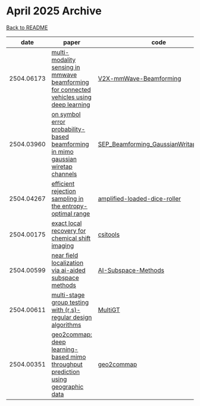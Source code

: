 # April 2025 Archive

[Back to README](../../README.md)

|date|paper|code|
|---|---|---|
|2504.06173|[multi-modality sensing in mmwave beamforming for connected vehicles using deep learning](https://arxiv.org/abs/2504.06173)|[V2X-mmWave-Beamforming](https://github.com/mbaqer/V2X-mmWave-Beamforming)|
|2504.03960|[on symbol error probability-based beamforming in mimo gaussian wiretap channels](https://arxiv.org/abs/2504.03960)|[SEP_Beamforming_GaussianWritapChannel](https://github.com/NamNguyenResearch/SEP_Beamforming_GaussianWritapChannel)|
|2504.04267|[efficient rejection sampling in the entropy-optimal range](https://arxiv.org/abs/2504.04267)|[amplified-loaded-dice-roller](https://github.com/probsys/amplified-loaded-dice-roller)|
|2504.00175|[exact local recovery for chemical shift imaging](https://arxiv.org/abs/2504.00175)|[csitools](https://github.com/csl-lab/csitools)|
|2504.00599|[near field localization via ai-aided subspace methods](https://arxiv.org/abs/2504.00599)|[AI-Subspace-Methods](https://github.com/ShlezingerLab/AI-Subspace-Methods)|
|2504.00611|[multi-stage group testing with (r,s)-regular design algorithms](https://arxiv.org/abs/2504.00611)|[MultiGT](https://github.com/micbalz/MultiGT)|
|2504.00351|[geo2commap: deep learning-based mimo throughput prediction using geographic data](https://arxiv.org/abs/2504.00351)|[geo2commap](https://github.com/geo2commap/geo2commap)|

